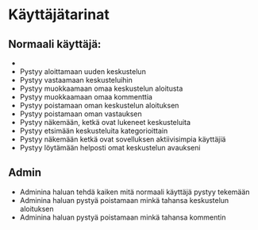 # Käyttäjätarinat

## Normaali käyttäjä: 
- 
- Pystyy aloittamaan uuden keskustelun
- Pystyy vastaamaan keskusteluihin
- Pystyy muokkaamaan omaa keskustelun aloitusta
- Pystyy muokkaamaan omaa kommenttia
- Pystyy poistamaan oman keskustelun aloituksen
- Pystyy poistamaan oman vastauksen
- Pystyy näkemään, ketkä ovat lukeneet keskusteluita
- Pystyy etsimään keskusteluita kategorioittain
- Pystyy näkemään ketkä ovat sovelluksen aktiivisimpia käyttäjiä
- Pystyy löytämään helposti omat keskustelun avaukseni

## Admin
- Adminina haluan tehdä kaiken mitä normaali käyttäjä pystyy tekemään
- Adminina haluan pystyä poistamaan minkä tahansa keskustelun aloituksen
- Adminina haluan pystyä poistamaan minkä tahansa kommentin

